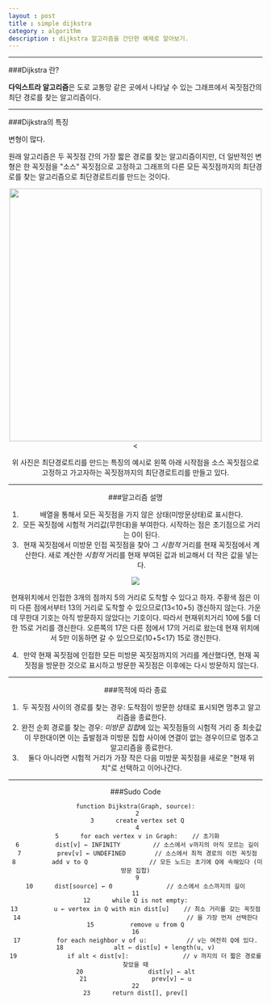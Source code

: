 ```yaml
---
layout : post
title : simple dijkstra
category : algorithm
description : dijkstra 알고리즘을 간단한 예제로 알아보기.
---
```


---

###Dijkstra 란?

**다익스트라 알고리즘**은 도로 교통망 같은 곳에서 나타날 수 있는 그래프에서 꼭짓점간의 최단 경로를 찾는 알고리즘이다.

---

###Dijkstra의 특징

변형이 많다.

원래 알고리즘은 두 꼭짓점 간의 가장 짧은 경로를 찾는 알고리즘이지만, 더 일반적인 변형은 한 꼭짓점을 "소스" 꼭짓점으로 고정하고 그래프의 다른 모든 꼭짓점까지의 최단경로를 찾는 알고리즘으로 최단경로트리를 만드는 것이다.

<center><img src = "https://upload.wikimedia.org/wikipedia/commons/2/23/Dijkstras_progress_animation.gif" width = "500"><

위 사진은 최단경로트리를 만드는 특징의 예시로 왼쪽 아래 시작점을 소스 꼭짓점으로 고정하고 가고자하는 꼭짓점까지의 최단경로트리를 만들고 있다.

---

###알고리즘 설명

1. 배열을 통해서 모든 꼭짓점을 가지 않은 상태(미방문상태)로 표시한다.
2. 모든 꼭짓점에 시험적 거리값(무한대)을 부여한다. 시작하는 점은 초기점으로 거리는 0이 된다.
3. 현재 꼭짓점에서 미방문 인접 꼭짓점을 찾아 그 *시험적* 거리를 현재 꼭짓점에서 계산한다. 새로 계산한 *시험적* 거리를 현재 부여된 값과 비교해서 더 작은 값을 넣는다.

<img src = "https://upload.wikimedia.org/wikipedia/commons/thumb/d/d4/%EB%8B%A4%EC%9D%B5%EC%8A%A4%ED%8A%B8%EB%9D%BC_%EA%B0%B1%EC%8B%A0.png/220px-%EB%8B%A4%EC%9D%B5%EC%8A%A4%ED%8A%B8%EB%9D%BC_%EA%B0%B1%EC%8B%A0.png">

현재위치에서 인접한 3개의 점까지 5의 거리로 도착할 수 있다고 하자. 주황색 점은 이미 다른 점에서부터 13의 거리로 도착할 수 있으므로(13<10+5) 갱신하지 않는다. 가운데 무한대 기호는 아직 방문하지 않았다는 기호이다. 따라서 현재위치거리 10에 5를 더한 15로 거리를 갱신한다. 오른쪽의 17은 다른 점에서 17의 거리로 왔는데 현재 위치에서 5만 이동하면 갈 수 있으므로(10+5<17) 15로 갱신한다.

4. 만약 현재 꼭짓점에 인접한 모든 미방문 꼭짓점까지의 거리를 계산했다면, 현재 꼭짓점을 방문한 것으로 표시하고 방문한 꼭짓점은 이후에는 다시 방문하지 않는다.



---

###목적에 따라 종료

1. 두 꼭짓점 사이의 경로를 찾는 경우: 도착점이 방문한 상태로 표시되면 멈추고 알고리즘을 종료한다.
2. 완전 순회 경로를 찾는 경우: *미방문 집합*에 있는 꼭짓점들의 시험적 거리 중 최솟값이 무한대이면 이는 출발점과 미방문 집합 사이에 연결이 없는 경우이므로 멈추고 알고리즘을 종료한다.
3. 둘다 아니라면 시험적 거리가 가장 작은 다음 미방문 꼭짓점을 새로운 "현재 위치"로 선택하고 이어나간다.



---

###Sudo Code

```
function Dijkstra(Graph, source):
 2
 3      create vertex set Q
 4
 5      for each vertex v in Graph:    // 초기화
 6          dist[v] ← INFINITY         // 소스에서 v까지의 아직 모르는 길이
 7          prev[v] ← UNDEFINED        // 소스에서 최적 경로의 이전 꼭짓점
 8          add v to Q                 // 모든 노드는 초기에 Q에 속해있다 (미방문 집합)
 9
10      dist[source] ← 0               // 소스에서 소스까지의 길이
11
12      while Q is not empty:
13          u ← vertex in Q with min dist[u]    // 최소 거리를 갖는 꼭짓점
14                                              // 을 가장 먼저 선택한다
15          remove u from Q
16
17          for each neighbor v of u:           // v는 여전히 Q에 있다.
18              alt ← dist[u] + length(u, v)
19              if alt < dist[v]:               // v 까지의 더 짧은 경로를 찾았을 때
20                  dist[v] ← alt
21                  prev[v] ← u
22
23      return dist[], prev[]
```

